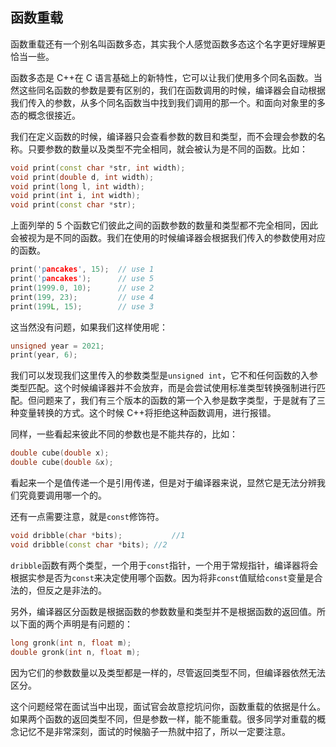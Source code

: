 ## 函数重载

函数重载还有一个别名叫函数多态，其实我个人感觉函数多态这个名字更好理解更恰当一些。

函数多态是 C++在 C 语言基础上的新特性，它可以让我们使用多个同名函数。当然这些同名函数的参数是要有区别的，我们在函数调用的时候，编译器会自动根据我们传入的参数，从多个同名函数当中找到我们调用的那一个。和面向对象里的多态的概念很接近。

我们在定义函数的时候，编译器只会查看参数的数目和类型，而不会理会参数的名称。只要参数的数量以及类型不完全相同，就会被认为是不同的函数。比如：

```C++
void print(const char *str, int width);
void print(double d, int width);
void print(long l, int width);
void print(int i, int width);
void print(const char *str);
```

上面列举的 5 个函数它们彼此之间的函数参数的数量和类型都不完全相同，因此会被视为是不同的函数。我们在使用的时候编译器会根据我们传入的参数使用对应的函数。

```C++
print('pancakes', 15);	// use 1
print('pancakes');		// use 5
print(1999.0, 10);		// use 2
print(199, 23);			// use 4
print(199L, 15);		// use 3
```

这当然没有问题，如果我们这样使用呢：

```C++
unsigned year = 2021;
print(year, 6);
```

我们可以发现我们这里传入的参数类型是`unsigned int`，它不和任何函数的入参类型匹配。这个时候编译器并不会放弃，而是会尝试使用标准类型转换强制进行匹配。但问题来了，我们有三个版本的函数的第一个入参是数字类型，于是就有了三种变量转换的方式。这个时候 C++将拒绝这种函数调用，进行报错。

同样，一些看起来彼此不同的参数也是不能共存的，比如：

```C++
double cube(double x);
double cube(double &x);
```

看起来一个是值传递一个是引用传递，但是对于编译器来说，显然它是无法分辨我们究竟要调用哪一个的。

还有一点需要注意，就是`const`修饰符。

```C++
void dribble(char *bits);			//1
void dribble(const char *bits);	//2
```

`dribble`函数有两个类型，一个用于`const`指针，一个用于常规指针，编译器将会根据实参是否为`const`来决定使用哪个函数。因为将非`const`值赋给`const`变量是合法的，但反之是非法的。

另外，编译器区分函数是根据函数的参数数量和类型并不是根据函数的返回值。所以下面的两个声明是有问题的：

```C++
long gronk(int n, float m);
double gronk(int n, float m);
```

因为它们的参数数量以及类型都是一样的，尽管返回类型不同，但编译器依然无法区分。

这个问题经常在面试当中出现，面试官会故意挖坑问你，函数重载的依据是什么。如果两个函数的返回类型不同，但是参数一样，能不能重载。很多同学对重载的概念记忆不是非常深刻，面试的时候脑子一热就中招了，所以一定要注意。
